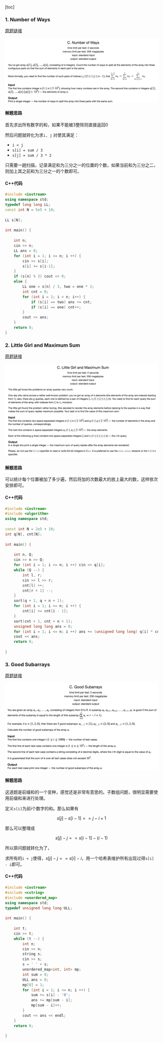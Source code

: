 [toc]

### 1. Number of Ways

[原题链接](https://codeforces.com/problemset/problem/466/C)

![image-20200913234035287](images/01.png)

#### 解题思路

首先求出所有数字的和，如果不能被3整除则直接返回0

然后问题就转化为求`i, j` 对使其满足：

- `i < j`
- `s[i] = sum / 3`
- `s[j] = sum / 3 * 2`

只需要一趟扫描，记录满足和为三分之一的位置的个数，如果当前和为三分之二，则加上其之前和为三分之一的个数即可。

#### C++代码

```c++
#include <iostream>
using namespace std;
typedef long long LL;
const int N = 5e5 + 10;

LL s[N];

int main() {

    int n;
    cin >> n;
    LL ans = 0;
    for (int i = 1; i <= n; i ++) {
        cin >> s[i];
        s[i] += s[i-1];
    }
    if (s[n] % 3) cout << 0;
    else {
        LL one = s[n] / 3, two = one * 2;
        int cnt = 0;
        for (int i = 1; i < n; i++) {
            if (s[i] == two) ans += cnt;
            if (s[i] == one) cnt++;
        }
        cout << ans;
    }
    return 0;
}
```

### 2. Little Girl and Maximum Sum

[原题链接](https://codeforces.com/problemset/problem/276/C)

![image-20200916231145377](images/02.png)

#### 解题思路

可以统计每个位置被加了多少遍，然后将加的次数最大的放上最大的数，这样依次安排即可。

#### C++代码

```c++
#include <iostream>
#include <algorithm>
using namespace std;

const int N = 2e5 + 10;
int q[N], cnt[N];

int main() {
    
    int n, Q;
    cin >> n >> Q;
    for (int i = 1; i <= n; i ++) cin >> q[i];
    while (Q --) {
        int l, r;
        cin >> l >> r;
        cnt[l] ++;
        cnt[r + 1] --;
    }
    sort(q + 1, q + n + 1);
    for (int i = 1; i <= n; i ++) {
        cnt[i] += cnt[i - 1];
    }
    sort(cnt + 1, cnt + n + 1);
    unsigned long long ans = 0;
    for (int i = 1; i <= n; i ++) ans += (unsigned long long) q[i] * cnt[i];
    cout << ans;
    return 0;
    
}
```

### 3. Good Subarrays

[原题链接](https://codeforces.com/problemset/problem/1398/C)

![image-20200918105459477](images/03.png)

#### 解题思路

这道题是前缀和的一个变种，感觉还是非常有意思的。子数组问题，很明显需要使用前缀和来进行处理。

定义`s[i]`为前i个数字的和。那么如果有

$$s[j] - s[i - 1] == j - i + 1$$

那么可以整理成

$$s[j] - j == s[i - 1] - (i - 1)$$

所以原问题就转化为了，

求所有的`i < j`使得，$s[j] - j == s[i] - i$，用一个哈希表维护所有出现过得`s[i] - i`即可。

#### C++代码

```c++
#include <iostream>
#include <cstring>
#include <unordered_map>
using namespace std;
typedef unsigned long long ULL;

int main() {
    
    int t;
    cin >> t;
    while (t --) {
        int n;
        cin >> n;
        string s;
        cin >> s;
        s = ' ' + s;
        unordered_map<int, int> mp;
        int sum = 0;
        ULL ans = 0;
        mp[0] = 1;
        for (int i = 1; i <= n; i ++) {
            sum += s[i] - '0';
            ans += mp[sum - i];
            mp[sum - i]++;
        }
        cout << ans << endl;
    }
    return 0;
    
}
```

